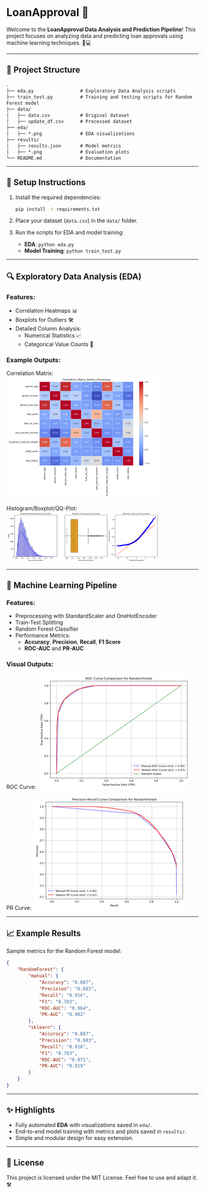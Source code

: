 # LoanApproval 🚀

Welcome to the **LoanApproval Data Analysis and Prediction Pipeline**! This project focuses on analyzing data and predicting loan approvals using machine learning techniques. 🏦💻

---

## 📂 Project Structure

```
.
├── eda.py                 # Exploratory Data Analysis scripts
├── train_test.py          # Training and testing scripts for Random Forest model
├── data/
│   ├── data.csv           # Original dataset
│   ├── update_df.csv      # Processed dataset
├── eda/
│   ├── *.png              # EDA visualizations
├── results/
│   ├── results.json       # Model metrics
│   ├── *.png              # Evaluation plots
└── README.md              # Documentation
```

---

## 🔧 Setup Instructions

1. Install the required dependencies:
    ```bash
    pip install -r requirements.txt
    ```

2. Place your dataset (`data.csv`) in the `data/` folder.

3. Run the scripts for EDA and model training:
    - **EDA**: `python eda.py`
    - **Model Training**: `python train_test.py`

---

## 🔍 Exploratory Data Analysis (EDA)

### Features:
- Correlation Heatmaps 📊
- Boxplots for Outliers 🛠️
- Detailed Column Analysis:
  - Numerical Statistics 📈
  - Categorical Value Counts 🍰

### Example Outputs:
Correlation Matrix:
<img src="eda/Correlation_Matrix_Before_Processing.png" alt="Correlation Matrix" width="400"/>

Histogram/Boxplot/QQ-Plot:
<img src="eda/loan_percent_income_eda.png" alt="Histogram/Boxplot/QQ-Plot" width="400"/>

---

## 🤖 Machine Learning Pipeline

### Features:
- Preprocessing with StandardScaler and OneHotEncoder
- Train-Test Splitting
- Random Forest Classifier
- Performance Metrics:
  - **Accuracy**, **Precision**, **Recall**, **F1 Score**
  - **ROC-AUC** and **PR-AUC**

### Visual Outputs:
ROC Curve:
<img src="results/ROC_Curve_Comparison_RandomForest.png" alt="ROC_Curve" width="400"/>

PR Curve:
<img src="results/PR_Curve_Comparison_Fixed_RandomForest.png" alt="PR_Curve" width="400"/>

---

## 📈 Example Results

Sample metrics for the Random Forest model:

```json
{
    "RandomForest": {
        "manual": {
            "Accuracy": "0.887",
            "Precision": "0.683",
            "Recall": "0.916",
            "F1": "0.783",
            "ROC-AUC": "0.964",
            "PR-AUC": "0.902"
        },
        "sklearn": {
            "Accuracy": "0.887",
            "Precision": "0.683",
            "Recall": "0.916",
            "F1": "0.783",
            "ROC-AUC": "0.971",
            "PR-AUC": "0.919"
        }
    }
}
```

---

## ✨ Highlights

- Fully automated **EDA** with visualizations saved in `eda/`.
- End-to-end model training with metrics and plots saved in `results/`.
- Simple and modular design for easy extension.

---

## 📝 License

This project is licensed under the MIT License. Feel free to use and adapt it. 🛠️